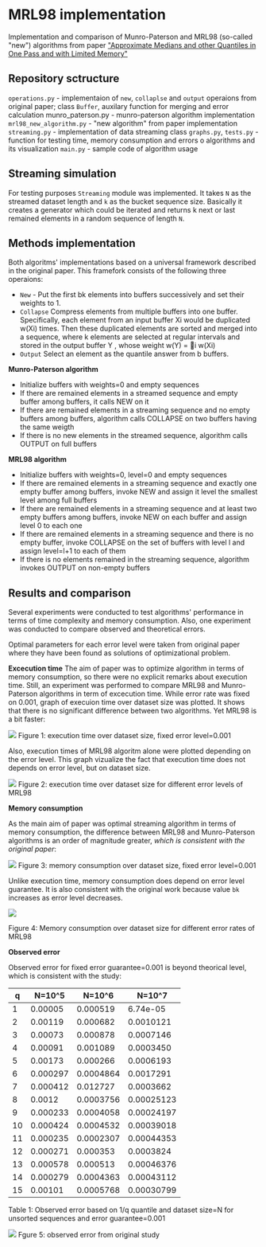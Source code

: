 # MRL98 implementation 

Implementation and comparison of Munro-Paterson and MRL98 (so-called "new") algorithms from paper ["Approximate Medians and other Quantiles in One Pass and with Limited Memory"](https://www2.cs.sfu.ca/CourseCentral/741/jpei/readings/MRL98.pdf)

## Repository sctructure
`operations.py`  - implementaion of `new`, `collaplse` and `output` operaions from original paper; class `Buffer`, auxilary function for merging and error calculation
munro_paterson.py - munro-paterson algorithm implementation
`mrl98_new_algorithm.py` - "new algorithm" from paper implementation
`streaming.py` - implementation of data streaming class
`graphs.py`, `tests.py` - function for testing time, memory consumption and errors o algorithms and its visualization
`main.py` - sample code of algorithm usage

## Streaming simulation

For testing purposes `Streaming` module was implemented. It takes `N` as the streamed dataset length and `k` as the bucket sequence size. Basically it creates a generator which could be iterated and returns k next or last remained elements in a random sequence of length `N`.

## Methods implementation

Both algoritms' implementations based on a universal framework described in the original paper. This framefork  consists of the following three operaions:

- `New` - Put the first bk elements into buffers successively and set their weights to 1.
- `Collapse` Compress elements from multiple buffers into one buffer. Specifically, each element from an input buffer Xi would be duplicated w(Xi) times. Then these duplicated elements are sorted and merged into a sequence, where k elements are selected at regular intervals and stored in the output buffer Y , whose weight w(Y) = 􏰃i w(Xi) 
- `Output` Select an element as the quantile answer from b buffers.

**Munro-Paterson algorithm**
- Initialize buffers with weights=0 and empty sequences
- If there are remained elements in a streamed sequence and empty buffer among buffers, it calls NEW on it
-  If there are remained elements in a streaming sequence and no empty buffers among buffers, algorithm calls COLLAPSE on two buffers having the same weigth
-  If there is no new elements in the streamed sequence, algorithm calls OUTPUT on full buffers

**MRL98 algorithm**
- Initialize buffers with weights=0, level=0 and empty sequences
- If there are remained elements in a streaming sequence and exactly one empty buffer among buffers, invoke NEW and assign it level the smallest level among full buffers
- If there are remained elements in a streaming sequence and at least two empty buffers among buffers, invoke NEW on each buffer and assign level 0 to each one
-  If there are remained elements in a streaming sequence and there is no empty buffer, invoke COLLAPSE on the set of buffers with level l and assign level=l+1 to each of them
- If there is no elements remained in the streaming sequence, algorithm invokes OUTPUT on non-empty buffers


## Results and comparison

Several experiments were conducted to test algorithms' performance in terms of time complexity and memory consumption. Also, one experiment was conducted to compare observed and theoretical errors. 

Optimal parameters for each error level were taken from original paper where they have been found as solutions of optimizational problem. 

**Excecution time**
The aim of paper was to optimize algorithm in terms of memory consumption, so there were no explicit remarks about execution time. Still, an experiment was performed to compare MRL98 and Munro-Paterson algorithms in term of excecution time. While error rate was fixed on 0.001, graph of execuion time over dataset size was plotted. It shows that there is no significant difference between two algorithms. Yet MRL98 is a bit faster:

![](https://i.imgur.com/vEYXW1o.png)
Figure 1: execution time over dataset size, fixed error level=0.001


Also, execution times of MRL98 algoritm alone were plotted depending on the error level. This graph vizualize the fact that execution time does not depends on error level, but on dataset size.

![](https://i.imgur.com/CRW6wZB.png)
Figure 2: execution time over dataset size for different error levels of MRL98

**Memory consumption**

As the main aim of paper was optimal streaming algorithm in terms of memory consumption, the difference between MRL98 and Munro-Paterson algorithms is an order of magnitude greater, *which is consistent with the original paper*:

![](https://i.imgur.com/i7Zwrhv.png)
Figure 3: memory consumption over dataset size, fixed error level=0.001

Unlike execution time, memory consumption does depend on error level guarantee. It is also consistent with the original work because value `bk` increases as error level decreases. 

![](https://i.imgur.com/amWRjjY.png)

Figure 4: Memory consumption over dataset size for different error rates of MRL98

**Observed error**

Observed error for fixed error guarantee=0.001 is beyond theorical level, which is consistent with the study:


| q | N=10^5 | N=10^6 | N=10^7 |
| -------- | -------- | -------- | -------- |
| 1 | 0.00005 | 0.000519 | 6.74e-05 |
| 2 | 0.00119 | 0.000682|0.0010121|
| 3 |0.00073  | 0.000878|0.0007146|
| 4 |0.00091 |0.001089|0.0003450|
| 5 |0.00173|0.000266|0.0006193|
| 6 |0.000297|0.0004864|0.0017291|
| 7 |0.000412|0.012727|0.0003662|
| 8 |0.0012|0.0003756|0.00025123|
| 9 |0.000233|0.0004058|0.00024197|
| 10|0.000424|0.0004532|0.00039018|
| 11|0.000235|0.0002307|0.00044353|
| 12|0.000271|0.000353|0.0003824|
| 13|0.000578|0.000513|0.00046376|
| 14|0.000279|0.0004363|0.00043112|
| 15|0.00101|0.0005768|0.00030799|

Table 1: Observed error based on 1/q quantile and dataset size=N for unsorted sequences and error guarantee=0.001


![](https://i.imgur.com/0ANEHU1.png)
Fgure 5: observed error from original study
